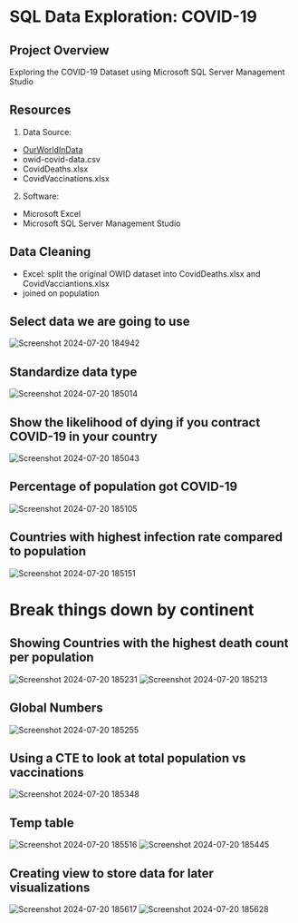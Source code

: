 # SQL Data Exploration: COVID-19

## Project Overview
Exploring the COVID-19 Dataset using Microsoft SQL Server Management Studio

## Resources
1. Data Source:
- [OurWorldInData](https://ourworldindata.org/covid-deaths)
- owid-covid-data.csv
- CovidDeaths.xlsx
- CovidVaccinations.xlsx

2. Software:
- Microsoft Excel
- Microsoft SQL Server Management Studio

## Data Cleaning
- Excel: split the original OWID dataset into CovidDeaths.xlsx and CovidVacciantions.xlsx
- joined on population

## Select data we are going to use

![Screenshot 2024-07-20 184942](https://github.com/user-attachments/assets/dc98f5ea-0fab-4e89-903d-2d16cdc1bbef)

## Standardize data type

![Screenshot 2024-07-20 185014](https://github.com/user-attachments/assets/99274f0e-ba85-4757-ad50-ca9781e76a61)

## Show the likelihood of dying if you contract COVID-19 in your country

![Screenshot 2024-07-20 185043](https://github.com/user-attachments/assets/92a43ec7-8406-410b-a177-dbd516641fd8)

## Percentage of population got COVID-19

![Screenshot 2024-07-20 185105](https://github.com/user-attachments/assets/121949f9-ea0f-4872-98f8-9dd69f225ff3)

## Countries with highest infection rate compared to population

![Screenshot 2024-07-20 185151](https://github.com/user-attachments/assets/8a62601a-cac8-4718-9900-b65c806c5c97)


# Break things down by continent
## Showing Countries with the highest death count per population

![Screenshot 2024-07-20 185231](https://github.com/user-attachments/assets/f1c2c275-0d06-4916-a705-71daa7ce616e)
![Screenshot 2024-07-20 185213](https://github.com/user-attachments/assets/e57a4549-ae99-4484-9fb6-76ee5b65b1db)

## Global Numbers

![Screenshot 2024-07-20 185255](https://github.com/user-attachments/assets/a23f7a94-fa70-4fd1-b741-f1aff0322a1f)

## Using a CTE to look at total population vs vaccinations

![Screenshot 2024-07-20 185348](https://github.com/user-attachments/assets/fb719d25-275f-4961-97b8-49e9e09e883a)

## Temp table

![Screenshot 2024-07-20 185516](https://github.com/user-attachments/assets/58f282e2-8e5e-4a0d-8ff2-e25082ed6df7)
![Screenshot 2024-07-20 185445](https://github.com/user-attachments/assets/ebb682ae-c39c-4c98-b86b-0cc24779b54b)

## Creating view to store data for later visualizations

![Screenshot 2024-07-20 185617](https://github.com/user-attachments/assets/91f6cb77-ce91-4ee1-9c5c-9b2d89c05ff7)
![Screenshot 2024-07-20 185628](https://github.com/user-attachments/assets/ae49f620-e0d4-4266-b51f-4c28f46925f1)
